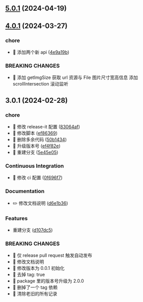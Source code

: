 ## [5.0.1](https://github.com/sdmu-gaoqi/wa-utils/compare/5.0.0...null) (2024-04-19)

## [4.0.1](https://github.com/sdmu-gaoqi/wa-utils/compare/4.0.0...null) (2024-03-27)

### chore

- 🤖 添加两个新 api ([4e9a19b](https://github.com/sdmu-gaoqi/wa-utils/commit/4e9a19be91f3ecfa53deff4dae53f9c799c7e78f))

### BREAKING CHANGES

- 🧨 添加 getImgSize 获取 url 资源与 File 图片尺寸宽高信息 添加 scrollIntersection 滚动监听

## 3.0.1 (2024-02-28)

### chore

- 🤖 修改 release-it 配置 ([83064af](https://github.com/sdmu-gaoqi/wa-utils/commit/83064afb848720ee2bff055722e0ed4389c035d1))
- 🤖 修改脚本 ([ef86369](https://github.com/sdmu-gaoqi/wa-utils/commit/ef86369de7b9d2832b558b0cf158ab0189061c39))
- 🤖 删除多余代码 ([50b1434](https://github.com/sdmu-gaoqi/wa-utils/commit/50b14347cc8d0aa11833ebc6546769042bf5c4dc))
- 🤖 升级版本号 ([ef4f82e](https://github.com/sdmu-gaoqi/wa-utils/commit/ef4f82e7c0a5b6729284c52e8ff56e765c319bed))
- 🤖 重建分支 ([5e45e05](https://github.com/sdmu-gaoqi/wa-utils/commit/5e45e05c5336df3744cbe4ba79a072fc00cd694b))

### Continuous Integration

- 🎡 修改 ci 配置 ([0f696f7](https://github.com/sdmu-gaoqi/wa-utils/commit/0f696f7e29576806003b4d7d36668f2e9f8298ed))

### Documentation

- ✏️ 修改文档说明 ([d6e1b36](https://github.com/sdmu-gaoqi/wa-utils/commit/d6e1b36a0dbeb3cd5ddefa1774fbcf4a8f13f1e5))

### Features

- 重建分支 ([d107dc5](https://github.com/sdmu-gaoqi/wa-utils/commit/d107dc54adaee2159eb730c554db650a1b40488a))

### BREAKING CHANGES

- 🧨 仅 release pull request 触发自动发布
- 🧨 修改文档说明
- 🧨 修改版本为 0.0.1 初始化
- 🧨 去掉 tag: true
- 🧨 package 里的版本号升级为 2.0.0
- 🧨 删掉了一个 tag 依赖
- 🧨 清除老旧的所有记录
